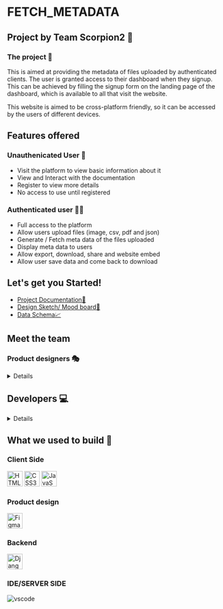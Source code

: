 # FETCH_METADATA

## Project by Team Scorpion2 🦂

### The project 📁
 
<p>
This is aimed at providing the metadata of files uploaded by authenticated clients. The user is granted access to their dashboard when they signup. This can be achieved by filling the signup form on the landing page of the dashboard, which is available to all that visit the website. <br>

This website is aimed to be cross-platform friendly, so it can be accessed by the users of different devices.
</p>

## Features offered 

### Unauthenicated User 🔏
<ul>
  <li>Visit the platform to view basic information about it</li>
  <li>View and Interact with the documentation</li>
  <li>Register to view more details</li>
  <li>No access to use until registered</li>
</ul>

### Authenticated user 🧑🏾

<ul>
  <li>Full access to the platform </li>
  <li>Allow users upload files (image, csv, pdf and json)</li>
  <li>Generate / Fetch meta data of the files uploaded</li>
  <li>Display meta data to users</li>
  <li>Allow export, download, share and website embed</li>
  <li>Allow user save data and come back to download</li>
</ul>

## Let's get you Started!

 <ul>
  <li><a href="https://docs.google.com/document/d/1y-9LpdbezZrIC9ud7Oyaeq8C8_QRJ9_4ioQk9LYCE3I/edit">Project Documentation📃</a></li>
  <li><a href="https://www.figma.com/file/dm2z5LgY2uDnGVIu7jPiAG?node-id=45:90">Design Sketch/ Mood board🎨</a></li>
  <li><a href="https://docs.google.com/document/d/1qqgqDAn7E-hl2bgCJw9QtTbyxfjvt0aaOrp82Wmj9Qk/edit">Data Schema📈</a></li>
</ul>

## Meet the team

### Product designers 🎭
<details>
<ul>
  <li><a href="https://github.com/Abiola54">Ishola Amidat Abiola</a></li>
  <li><a href="https://github.com/Abigail25">ABIGAIL OGBO</a></li>
  <li><a href="https://github.com/Markuszafi">Markus Bukata Zafi</a></li>
  <li><a href="https://github.com/LadeOnipede">Lade Onipede</a></li>
  <li><a href="https://github.com/BigSam">Ogbonnaya Samuel</a></li>
  <li><a href="https://github.com/tosannemi">Tosan Iziomoh</a></li>
  <li><a href="https://github.com/Opeyemiishola07">Ishola Opeyemi</a></li>
</ul>
</details>

## Developers 💻
<details>
<ul>
  <li><a href="https://github.com/Franklivania">Chibuzo Odigbo</a></li>
  <li><a href="https://github.com/solomonuche">Solomon Nweke</a></li>
  <li><a href="https://github.com/L0rd5n0w">Ifeoluwa Adewusi</a></li>
</ul>
</details>

## What we used to build 🧱
<p>

### Client Side

<a href="https://developer.mozilla.org/en-US/docs/Glossary/HTML5" target="_blank" rel="noreferrer"><img src="https://raw.githubusercontent.com/danielcranney/readme-generator/main/public/icons/skills/html5-colored.svg" width="36" height="36" alt="HTML5" /></a>
<a href="https://www.w3.org/TR/CSS/#css" target="_blank" rel="noreferrer"><img src="https://raw.githubusercontent.com/danielcranney/readme-generator/main/public/icons/skills/css3-colored.svg" width="36" height="36" alt="CSS3" /></a>
<a href="https://developer.mozilla.org/en-US/docs/Web/JavaScript" target="_blank" rel="noreferrer"><img src="https://raw.githubusercontent.com/danielcranney/readme-generator/main/public/icons/skills/javascript-colored.svg" width="36" height="36" alt="JavaScript" /></a>

### Product design

<a href="https://www.figma.com/" target="_blank" rel="noreferrer"><img src="https://raw.githubusercontent.com/danielcranney/readme-generator/main/public/icons/skills/figma-colored.svg" width="36" height="36" alt="Figma" /></a>

### Backend
<a href="https://www.djangoproject.com/" target="_blank" rel="noreferrer"><img src="https://raw.githubusercontent.com/danielcranney/readme-generator/main/public/icons/skills/django-colored.svg" width="36" height="36" alt="Django" /></a>

### IDE/SERVER SIDE

![vscode](https://user-images.githubusercontent.com/49784088/205490253-1e212e08-6968-43f0-a66c-3e01dd9cc17e.svg)

</p>

